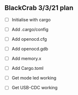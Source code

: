 ## BlackCrab 3/3/21 plan
-[ ] Initialise with cargo
-[ ] Add .cargo/config
-[ ] Add openocd.cfg
-[ ] Add openocd.gdb
-[ ] Add memory.x
-[ ] Add Cargo.toml
-[ ] Get mode led working
-[ ] Get USB-CDC working

